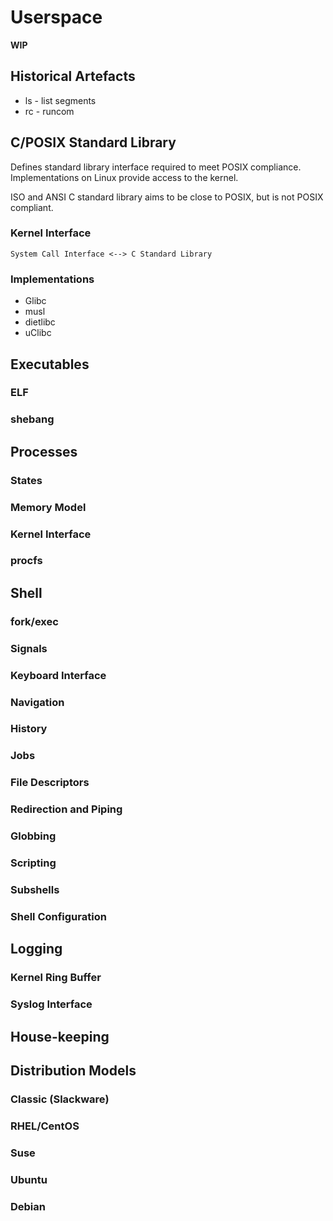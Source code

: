 # Userspace

**WIP**

## Historical Artefacts

* ls - list segments
* rc - runcom


## C/POSIX Standard Library

Defines standard library interface required to meet POSIX compliance.
Implementations on Linux provide access to the kernel.

ISO and ANSI C standard library aims to be close to POSIX, but is not POSIX
compliant.

### Kernel Interface

`System Call Interface <--> C Standard Library`

### Implementations

* Glibc
* musl
* dietlibc
* uClibc


## Executables

### ELF

### shebang


## Processes

### States

### Memory Model

### Kernel Interface

### procfs


## Shell

### fork/exec

### Signals

### Keyboard Interface

### Navigation

### History

### Jobs

### File Descriptors

### Redirection and Piping

### Globbing

### Scripting

### Subshells

### Shell Configuration


## Logging

### Kernel Ring Buffer

### Syslog Interface


## House-keeping


## Distribution Models

### Classic (Slackware)

### RHEL/CentOS

### Suse

### Ubuntu

### Debian

